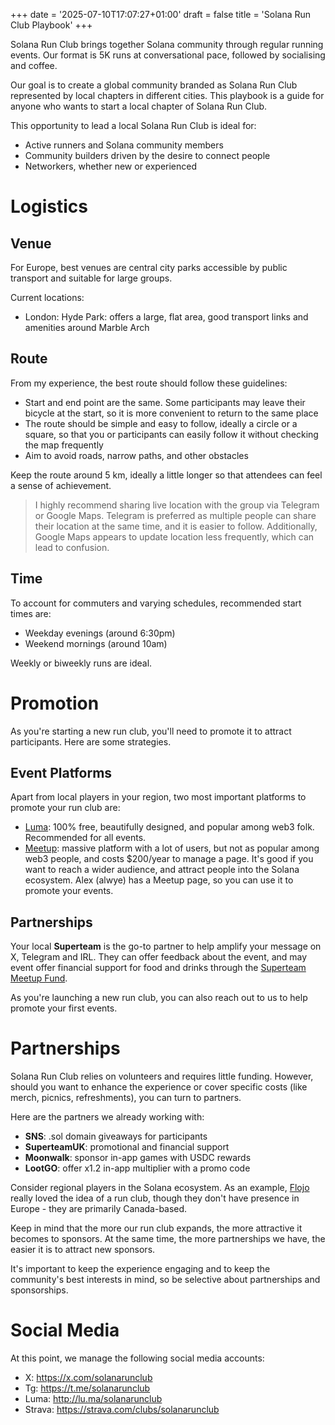 +++
date = '2025-07-10T17:07:27+01:00'
draft = false
title = 'Solana Run Club Playbook'
+++

Solana Run Club brings together Solana community through regular running events. Our format is 5K runs at conversational pace, followed by socialising and coffee.

Our goal is to create a global community branded as Solana Run Club represented by local chapters in different cities. This playbook is a guide for anyone who wants to start a local chapter of Solana Run Club.

This opportunity to lead a local Solana Run Club is ideal for:

- Active runners and Solana community members
- Community builders driven by the desire to connect people
- Networkers, whether new or experienced

# Logistics

## Venue

For Europe, best venues are central city parks accessible by public transport and suitable for large groups.

Current locations:

- London: Hyde Park: offers a large, flat area, good transport links and amenities around Marble Arch

## Route

From my experience, the best route should follow these guidelines:

- Start and end point are the same. Some participants may leave their bicycle at the start, so it is more convenient to return to the same place
- The route should be simple and easy to follow, ideally a circle or a square, so that you or participants can easily follow it without checking the map frequently
- Aim to avoid roads, narrow paths, and other obstacles

Keep the route around 5 km, ideally a little longer so that attendees can feel a sense of achievement.

> I highly recommend sharing live location with the group via Telegram or Google Maps. Telegram is preferred as multiple people can share their location at the same time, and it is easier to follow. Additionally, Google Maps appears to update location less frequently, which can lead to confusion.

## Time

To account for commuters and varying schedules, recommended start times are:

- Weekday evenings (around 6:30pm)
- Weekend mornings (around 10am)

Weekly or biweekly runs are ideal.

# Promotion

As you're starting a new run club, you'll need to promote it to attract participants. Here are some strategies.

## Event Platforms

Apart from local players in your region, two most important platforms to promote your run club are:

- [Luma](http://lu.ma): 100% free, beautifully designed, and popular among web3 folk. Recommended for all events.
- [Meetup](https://www.meetup.com): massive platform with a lot of users, but not as popular among web3 people, and costs $200/year to manage a page. It's good if you want to reach a wider audience, and attract people into the Solana ecosystem. Alex (alwye) has a Meetup page, so you can use it to promote your events.

## Partnerships

Your local **Superteam** is the go-to partner to help amplify your message on X, Telegram and IRL. They can offer feedback about the event, and may event offer financial support for food and drinks through the [Superteam Meetup Fund](https://earn.superteam.fun/grants/superteam-meetup-fund).

As you're launching a new run club, you can also reach out to us to help promote your first events.

# Partnerships

Solana Run Club relies on volunteers and requires little funding. However, should you want to enhance the experience or cover specific costs (like merch, picnics, refreshments), you can turn to partners.

Here are the partners we already working with:

- **SNS**: .sol domain giveaways for participants
- **SuperteamUK**: promotional and financial support
- **Moonwalk**: sponsor in-app games with USDC rewards
- **LootGO**: offer x1.2 in-app multiplier with a promo code

Consider regional players in the Solana ecosystem. As an example, [Flojo](https://drinkflojo.com) really loved the idea of a run club, though they don't have presence in Europe - they are primarily Canada-based.

Keep in mind that the more our run club expands, the more attractive it becomes to sponsors. At the same time, the more partnerships we have, the easier it is to attract new sponsors.

It's important to keep the experience engaging and to keep the community's best interests in mind, so be selective about partnerships and sponsorships.

# Social Media

At this point, we manage the following social media accounts:

- X: https://x.com/solanarunclub
- Tg: https://t.me/solanarunclub
- Luma: http://lu.ma/solanarunclub
- Strava: https://strava.com/clubs/solanarunclub
